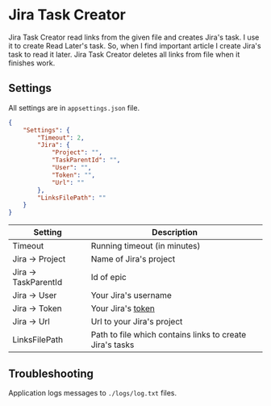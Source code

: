 # Jira Task Creator

Jira Task Creator read links from the given file and creates Jira's task. I use it to create Read Later's task. So, when I find important article I create Jira's task to read it later. Jira Task Creator deletes all links from file when it finishes work.

## Settings

All settings are in `appsettings.json` file.

```json
{
    "Settings": {
        "Timeout": 2,
        "Jira": {
            "Project": "",
            "TaskParentId": "",
            "User": "",
            "Token": "",
            "Url": ""
        },
        "LinksFilePath": ""
    }
}
```

| Setting              | Description                                                                                                             |
| -------------------- | ----------------------------------------------------------------------------------------------------------------------- |
| Timeout              | Running timeout (in minutes)                                                                                            |
| Jira -> Project      | Name of Jira's project                                                                                                  |
| Jira -> TaskParentId | Id of epic                                                                                                              |
| Jira -> User         | Your Jira's username                                                                                                    |
| Jira -> Token        | Your Jira's [token](https://support.atlassian.com/atlassian-account/docs/manage-api-tokens-for-your-atlassian-account/) |
| Jira -> Url          | Url to your Jira's project                                                                                              |
| LinksFilePath        | Path to file which contains links to create Jira's tasks                                                                |

## Troubleshooting

Application logs messages to `./logs/log.txt` files.
